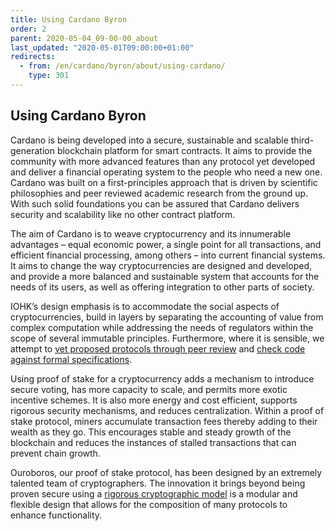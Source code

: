```yaml
---
title: Using Cardano Byron
order: 2
parent: 2020-05-04_09-00-00_about
last_updated: "2020-05-01T09:00:00+01:00"
redirects:
  - from: /en/cardano/byron/about/using-cardano/
    type: 301
---
```

## Using Cardano Byron

Cardano is being developed into a secure, sustainable and scalable third-generation blockchain platform for smart contracts. It aims to provide the community with more advanced features than any protocol yet developed and deliver a financial operating system to the people who need a new one. Cardano was built on a first-principles approach that is driven by scientific philosophies and peer reviewed academic research from the ground up. With such solid foundations you can be assured that Cardano delivers security and scalability like no other contract platform.

The aim of Cardano is to weave cryptocurrency and its innumerable advantages – equal economic power, a single point for all transactions, and efficient financial processing, among others – into current financial systems. It aims to change the way cryptocurrencies are designed and developed, and provide a more balanced and sustainable system that accounts for the needs of its users, as well as offering integration to other parts of society.

IOHK’s design emphasis is to accommodate the social aspects of cryptocurrencies, build in layers by separating the accounting of value from complex computation while addressing the needs of regulators within the scope of several immutable principles. Furthermore, where it is sensible, we attempt to [vet proposed protocols through peer review](https://iohk.io/blog/proof-of-stake-protocol-ouroboros-at-crypto-17/) and [check code against formal specifications](https://iohk.io/blog/cryptocurrencies-need-a-safeguard-to-prevent-another-DAO-disaster/).

Using proof of stake for a cryptocurrency adds a mechanism to introduce secure voting, has more capacity to scale, and permits more exotic incentive schemes. It is also more energy and cost efficient, supports rigorous security mechanisms, and reduces centralization. Within a proof of stake protocol, miners accumulate transaction fees thereby adding to their wealth as they go. This encourages stable and steady growth of the blockchain and reduces the instances of stalled transactions that can prevent chain growth.

Ouroboros, our proof of stake protocol, has been designed by an extremely talented team of cryptographers. The innovation it brings beyond being proven secure using a [rigorous cryptographic model](https://eprint.iacr.org/2014/765.pdf) is a modular and flexible design that allows for the composition of many protocols to enhance functionality. 
